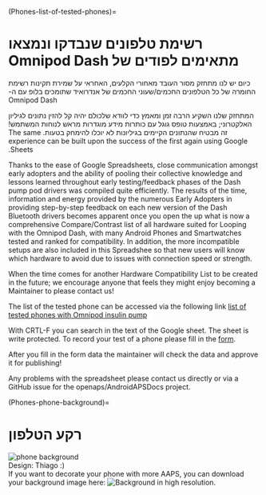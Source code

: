 (Phones-list-of-tested-phones)=

# ‫רשימת טלפונים שנבדקו ונמצאו מתאימים לפודים של Omnipod Dash‬

‫כיום יש לנו מתחזק מסור העובד מאחורי הקלעים, האחראי על שמירת תקינות רשימת החומרה של כל הטלפונים החכמים/שעוני החכמים של אנדרואיד שתומכים בלופ עם ה-Omnipod Dash

‫המתחזק שלנו השקיע הרבה זמן ומאמץ כדי לוודא שלכולם יהיה קל להזין נתונים לגיליון האלקטרוני; באמצעות טופס גוגל עם כותרות מידע מוגדרות מראש לנוחות המשתמש! ‫זה מבטיח שהנתונים הקיימים בגיליונות לא יוכלו להימחק בטעות.‬ The same experience can be built upon the success of the first again using Google Sheets.

Thanks to the ease of Google Spreadsheets, close communication amongst early adopters and the ability of pooling their collective knowledge and lessons learned throughout early testing/feedback phases of the Dash pump pod drivers was compiled quite efficiently. The results of the time, information and energy provided by the numerous Early Adopters in providing step-by-step feedback on each new version of the Dash Bluetooth drivers becomes apparent once you open the up what is now a comprehensive Compare/Contrast list of all hardware suited for Looping with the Omnipod Dash, with many Android Phones and Smartwatches tested and ranked for compatibility. In addition, the more incompatible setups are also included in this Spreadshee so that new users will know which hardware to avoid due to issues with connection speed or strength.

When the time comes for another Hardware Compatibility List to be created in the future; we encourage anyone that feels they might enjoy becoming a Maintainer to please contact us!

The list of the tested phone can be accessed via the following link [list of tested phones with Omnipod insulin pump](https://docs.google.com/spreadsheets/d/1zO-Vf3wv0jji5Gflk6pe48oi348ApF5RvMcI6NG5TnY)

With CRTL-F you can search in the text of the Google sheet. The sheet is write protected. To record your test of a phone please fill in the [form](https://forms.gle/g7GbSkMCTfFrWKjSA).

After you fill in the form data the maintainer will check the data and approve it for publishing!

Any problems with the spreadsheet please contact us directly or via a GitHub issue for the openaps/AndroidAPSDocs project.

(Phones-phone-background)=

# רקע הטלפון

![phone background](../images/bg_phone_thump.jpg) </br> Design: Thiago :) </br> If you want to decorate your phone with more AAPS, you can download your background image here: ![Background in high resolution.](../images/bg_phone.jpg)